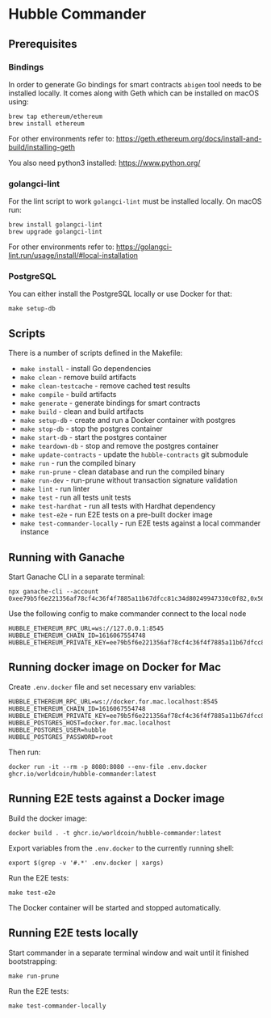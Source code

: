 # Hubble Commander

## Prerequisites

### Bindings
In order to generate Go bindings for smart contracts `abigen` tool needs to be installed locally. 
It comes along with Geth which can be installed on macOS using:
```shell
brew tap ethereum/ethereum
brew install ethereum
```
For other environments refer to: https://geth.ethereum.org/docs/install-and-build/installing-geth

You also need python3 installed: https://www.python.org/

### golangci-lint

For the lint script to work `golangci-lint` must be installed locally.
On macOS run:
```shell
brew install golangci-lint
brew upgrade golangci-lint
```
For other environments refer to: https://golangci-lint.run/usage/install/#local-installation

### PostgreSQL

You can either install the PostgreSQL locally or use Docker for that:
```shell
make setup-db
```

## Scripts

There is a number of scripts defined in the Makefile:

* `make install` - install Go dependencies
* `make clean` - remove build artifacts
* `make clean-testcache` - remove cached test results 
* `make compile` - build artifacts
* `make generate` - generate bindings for smart contracts
* `make build` - clean and build artifacts
* `make setup-db` - create and run a Docker container with postgres
* `make stop-db` - stop the postgres container
* `make start-db` - start the postgres container
* `make teardown-db` - stop and remove the postgres container
* `make update-contracts` - update the `hubble-contracts` git submodule
* `make run` - run the compiled binary
* `make run-prune` - clean database and run the compiled binary
* `make run-dev` - run-prune without transaction signature validation
* `make lint` - run linter
* `make test` - run all tests unit tests
* `make test-hardhat` - run all tests with Hardhat dependency
* `make test-e2e` - run E2E tests on a pre-built docker image
* `make test-commander-locally` - run E2E tests against a local commander instance

## Running with Ganache

Start Ganache CLI in a separate terminal:
```shell
npx ganache-cli --account 0xee79b5f6e221356af78cf4c36f4f7885a11b67dfcc81c34d80249947330c0f82,0x56BC75E2D63100000
```

Use the following config to make commander connect to the local node
```shell
HUBBLE_ETHEREUM_RPC_URL=ws://127.0.0.1:8545
HUBBLE_ETHEREUM_CHAIN_ID=1616067554748
HUBBLE_ETHEREUM_PRIVATE_KEY=ee79b5f6e221356af78cf4c36f4f7885a11b67dfcc81c34d80249947330c0f82
```

## Running docker image on Docker for Mac
Create `.env.docker` file and set necessary env variables:
```
HUBBLE_ETHEREUM_RPC_URL=ws://docker.for.mac.localhost:8545
HUBBLE_ETHEREUM_CHAIN_ID=1616067554748
HUBBLE_ETHEREUM_PRIVATE_KEY=ee79b5f6e221356af78cf4c36f4f7885a11b67dfcc81c34d80249947330c0f82
HUBBLE_POSTGRES_HOST=docker.for.mac.localhost
HUBBLE_POSTGRES_USER=hubble
HUBBLE_POSTGRES_PASSWORD=root
```

Then run:
```shell
docker run -it --rm -p 8080:8080 --env-file .env.docker ghcr.io/worldcoin/hubble-commander:latest
```

## Running E2E tests against a Docker image

Build the docker image:
```shell
docker build . -t ghcr.io/worldcoin/hubble-commander:latest
```

Export variables from the `.env.docker` to the currently running shell:
```shell
export $(grep -v '#.*' .env.docker | xargs)
```

Run the E2E tests:
```shell
make test-e2e
```
The Docker container will be started and stopped automatically.

## Running E2E tests locally

Start commander in a separate terminal window and wait until it finished bootstrapping:
```shell
make run-prune
```

Run the E2E tests:
```shell
make test-commander-locally
```
